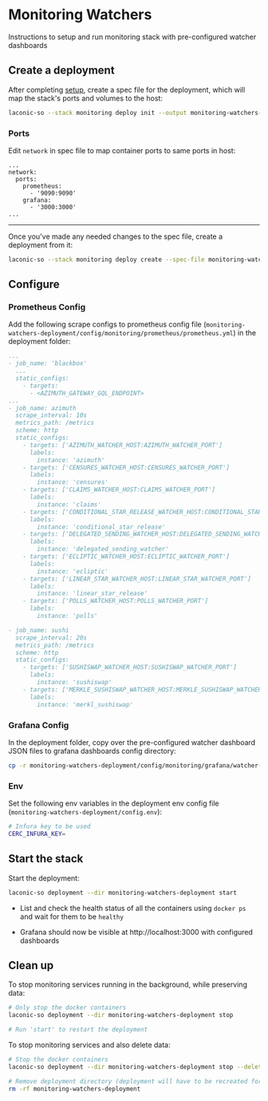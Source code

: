 # Monitoring Watchers

Instructions to setup and run monitoring stack with pre-configured watcher dashboards

## Create a deployment

After completing [setup](./README.md#setup), create a spec file for the deployment, which will map the stack's ports and volumes to the host:

```bash
laconic-so --stack monitoring deploy init --output monitoring-watchers-spec.yml
```

### Ports

Edit `network` in spec file to map container ports to same ports in host:

```
...
network:
  ports:
    prometheus:
      - '9090:9090'
    grafana:
      - '3000:3000'
...
```

---

Once you've made any needed changes to the spec file, create a deployment from it:

```bash
laconic-so --stack monitoring deploy create --spec-file monitoring-watchers-spec.yml --deployment-dir monitoring-watchers-deployment
```

## Configure

### Prometheus Config

Add the following scrape configs to prometheus config file (`monitoring-watchers-deployment/config/monitoring/prometheus/prometheus.yml`) in the deployment folder:

  ```yml
  ...
  - job_name: 'blackbox'
    ...
    static_configs:
      - targets:
        - <AZIMUTH_GATEWAY_GQL_ENDPOINT>
  ...
  - job_name: azimuth
    scrape_interval: 10s
    metrics_path: /metrics
    scheme: http
    static_configs:
      - targets: ['AZIMUTH_WATCHER_HOST:AZIMUTH_WATCHER_PORT']
        labels:
          instance: 'azimuth'
      - targets: ['CENSURES_WATCHER_HOST:CENSURES_WATCHER_PORT']
        labels:
          instance: 'censures'
      - targets: ['CLAIMS_WATCHER_HOST:CLAIMS_WATCHER_PORT']
        labels:
          instance: 'claims'
      - targets: ['CONDITIONAL_STAR_RELEASE_WATCHER_HOST:CONDITIONAL_STAR_RELEASE_WATCHER_PORT']
        labels:
          instance: 'conditional_star_release'
      - targets: ['DELEGATED_SENDING_WATCHER_HOST:DELEGATED_SENDING_WATCHER_PORT']
        labels:
          instance: 'delegated_sending_watcher'
      - targets: ['ECLIPTIC_WATCHER_HOST:ECLIPTIC_WATCHER_PORT']
        labels:
          instance: 'ecliptic'
      - targets: ['LINEAR_STAR_WATCHER_HOST:LINEAR_STAR_WATCHER_PORT']
        labels:
          instance: 'linear_star_release'
      - targets: ['POLLS_WATCHER_HOST:POLLS_WATCHER_PORT']
        labels:
          instance: 'polls'

  - job_name: sushi
    scrape_interval: 20s
    metrics_path: /metrics
    scheme: http
    static_configs:
      - targets: ['SUSHISWAP_WATCHER_HOST:SUSHISWAP_WATCHER_PORT']
        labels:
          instance: 'sushiswap'
      - targets: ['MERKLE_SUSHISWAP_WATCHER_HOST:MERKLE_SUSHISWAP_WATCHER_PORT']
        labels:
          instance: 'merkl_sushiswap'
  ```

### Grafana Config

In the deployment folder, copy over the pre-configured watcher dashboard JSON files to grafana dashboards config directory:

```bash
cp -r monitoring-watchers-deployment/config/monitoring/grafana/watcher-dashboards/* monitoring-watchers-deployment/config/monitoring/grafana/dashboards/
```

### Env

Set the following env variables in the deployment env config file (`monitoring-watchers-deployment/config.env`):

  ```bash
  # Infura key to be used
  CERC_INFURA_KEY=
  ```

## Start the stack

Start the deployment:

```bash
laconic-so deployment --dir monitoring-watchers-deployment start
```

* List and check the health status of all the containers using `docker ps` and wait for them to be `healthy`

* Grafana should now be visible at http://localhost:3000 with configured dashboards

## Clean up

To stop monitoring services running in the background, while preserving data:

```bash
# Only stop the docker containers
laconic-so deployment --dir monitoring-watchers-deployment stop

# Run 'start' to restart the deployment
```

To stop monitoring services and also delete data:

```bash
# Stop the docker containers
laconic-so deployment --dir monitoring-watchers-deployment stop --delete-volumes

# Remove deployment directory (deployment will have to be recreated for a re-run)
rm -rf monitoring-watchers-deployment
```
